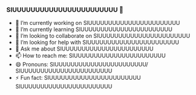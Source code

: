 ### SIUUUUUUUUUUUUUUUUUUUUUUU 👋

- 🔭 I’m currently working on SIUUUUUUUUUUUUUUUUUUUUUUU
- 🌱 I’m currently learning SIUUUUUUUUUUUUUUUUUUUUUUU
- 👯 I’m looking to collaborate on SIUUUUUUUUUUUUUUUUUUUUUUU
- 🤔 I’m looking for help with SIUUUUUUUUUUUUUUUUUUUUUUU
- 💬 Ask me about SIUUUUUUUUUUUUUUUUUUUUUUU
- 📫 How to reach me: SIUUUUUUUUUUUUUUUUUUUUUUU
- 😄 Pronouns: SIUUUUUUUUUUUUUUUUUUUUUUU/ SIUUUUUUUUUUUUUUUUUUUUUUU
- ⚡ Fun fact: SIUUUUUUUUUUUUUUUUUUUUUUU
 SIUUUUUUUUUUUUUUUUUUUUUUU
